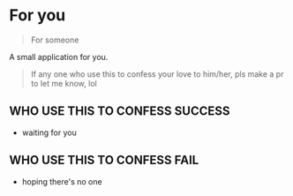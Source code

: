 # For you

> For someone

A small application for you.

> If any one who use this to confess your love to him/her, pls make a pr to let me know, lol

## WHO USE THIS TO CONFESS SUCCESS

- waiting for you

## WHO USE THIS TO CONFESS FAIL

- hoping there's no one
